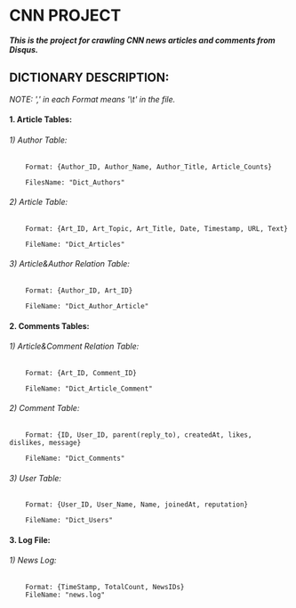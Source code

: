 # CNN PROJECT

**_This is the project for crawling CNN news articles and comments from Disqus._**


## DICTIONARY DESCRIPTION:

*NOTE: ',' in each Format means '\t' in the file.*

#### 1. Article Tables:

###### 1) Author Table:

        Format: {Author_ID, Author_Name, Author_Title, Article_Counts}

        FilesName: "Dict_Authors"

###### 2) Article Table:

        Format: {Art_ID, Art_Topic, Art_Title, Date, Timestamp, URL, Text}

        FileName: "Dict_Articles"

###### 3) Article&Author Relation Table:

        Format: {Author_ID, Art_ID}

        FileName: "Dict_Author_Article"

#### 2. Comments Tables:

###### 1) Article&Comment Relation Table:

        Format: {Art_ID, Comment_ID}

        FileName: "Dict_Article_Comment"

###### 2) Comment Table:

        Format: {ID, User_ID, parent(reply_to), createdAt, likes, dislikes, message}

        FileName: "Dict_Comments"

###### 3) User Table:

        Format: {User_ID, User_Name, Name, joinedAt, reputation}

        FileName: "Dict_Users"


#### 3. Log File:

###### 1) News Log:
        Format: {TimeStamp, TotalCount, NewsIDs}
        FileName: "news.log"

